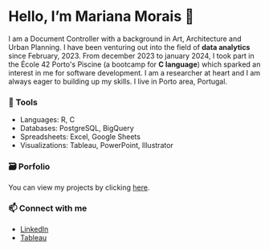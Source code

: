 # Hello, I’m Mariana Morais 👋
 
 I am a Document Controller with a background in Art, Architecture and Urban Planning. I have been venturing out into the field of **data analytics** since February, 2023. From december 2023 to january 2024, I took part in the École 42 Porto's Piscine (a bootcamp for **C language**) which sparked an interest in me for software development. 
 I am a researcher at heart and I am always eager to building up my skills. 
 I live in Porto area, Portugal.
 
### 🧰 Tools
- Languages: R, C
- Databases: PostgreSQL, BigQuery
- Spreadsheets: Excel, Google Sheets
- Visualizations: Tableau, PowerPoint, Illustrator

### 🗃️ Porfolio
You can view my projects by clicking [here](https://github.com/marianaobmorais/portfolio).

### 📫 Connect with me
- [LinkedIn](www.linkedin.com/in/mariana-obmorais)
- [Tableau](https://public.tableau.com/app/profile/mariana.morais1044)

<!---
marianaobmorais/marianaobmorais is a ✨ special ✨ repository because its `README.md` (this file) appears on your GitHub profile.
You can click the Preview link to take a look at your changes.
--->
